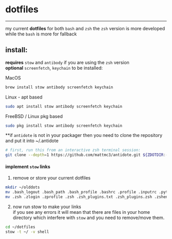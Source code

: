 # dotfiles
---
my current **dotfiles** for both `bash` and `zsh`
the `zsh` version is more developed while the `bash` is more for fallback


## install:

**requires** `stow` and `antibody` if you are using the `zsh` version  
**optional** `screenfetch`, `keychain` to be installed:

   
MacOS
````bash
brew install stow antibody screenfetch keychain

````
   
Linux - apt based
````bash
sudo apt install stow antibody screenfetch keychain

````
   
FreeBSD / Linux pkg based
````bash
sudo pkg install stow antibody screenfetch keychain

````
   
**if `antidote` is not in your packager then you need to clone the repository and put it into ~/.antidote
````bash
# first, run this from an interactive zsh terminal session:
git clone --depth=1 https://github.com/mattmc3/antidote.git ${ZDOTDIR:-~}/.antidote
````


#### implement `stow` links

1. remove or store your current dotfiles
````bash
mkdir ~/olddots
mv .bash_logout .bash_path .bash_profile .bashrc .profile .inputrc .pythonstartup .aspell.conf olddots/
mv .zsh .zlogin .zprofile .zsh .zsh_plugins.txt .zsh_plugins.zsh .zshenv .zshrc olddots/
````

2.  now run stow to make your links  
if you see any errors it will mean that there are files in your home directory which interfere with `stow` and you need to remove/move them.
````bash
cd ~/dotfiles
stow -t ~/ -v shell
````



